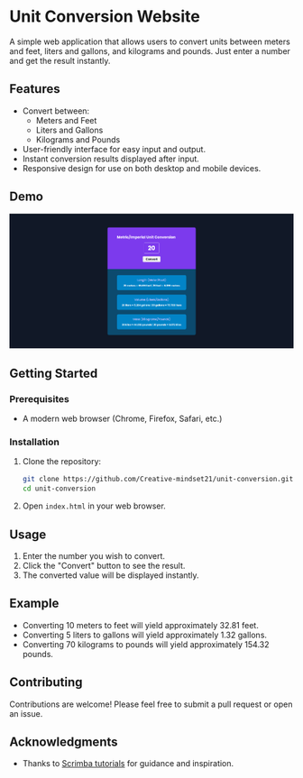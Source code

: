 # Unit Conversion Website

A simple web application that allows users to convert units between meters and feet, liters and gallons, and kilograms and pounds. Just enter a number and get the result instantly.

## Features

- Convert between:
  - Meters and Feet
  - Liters and Gallons
  - Kilograms and Pounds
- User-friendly interface for easy input and output.
- Instant conversion results displayed after input.
- Responsive design for use on both desktop and mobile devices.

## Demo

![Unit Conversion Demo](unit-conversion-image.png)

## Getting Started

### Prerequisites

- A modern web browser (Chrome, Firefox, Safari, etc.)

### Installation

1. Clone the repository:

   ```bash
   git clone https://github.com/Creative-mindset21/unit-conversion.git
   cd unit-conversion
   ```

2. Open `index.html` in your web browser.

## Usage

1. Enter the number you wish to convert.
2. Click the "Convert" button to see the result.
3. The converted value will be displayed instantly.

## Example

- Converting 10 meters to feet will yield approximately 32.81 feet.
- Converting 5 liters to gallons will yield approximately 1.32 gallons.
- Converting 70 kilograms to pounds will yield approximately 154.32 pounds.

## Contributing

Contributions are welcome! Please feel free to submit a pull request or open an issue.

## Acknowledgments

- Thanks to [Scrimba tutorials](https://v2.scrimba.com/home) for guidance and inspiration.
